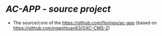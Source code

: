 # _AC-APP - source project_
- The source/core of the https://github.com/florinpo/ac-app (based on https://github.com/nganhtuan63/GXC-CMS-2)






